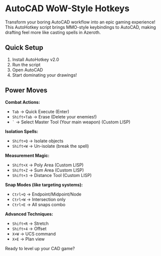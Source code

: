 # AutoCAD WoW-Style Hotkeys

Transform your boring AutoCAD workflow into an epic gaming experience! This AutoHotkey script brings MMO-style keybindings to AutoCAD, making drafting feel more like casting spells in Azeroth.

## Quick Setup
1. Install AutoHotkey v2.0
2. Run the script
3. Open AutoCAD
4. Start dominating your drawings!

## Power Moves

**Combat Actions:**
- `Tab` → Quick Execute (Enter)
- `Shift+Tab` → Erase (Delete your enemies!)
- `` ` `` → Select Master Tool (Your main weapon) (Custom LISP)

**Isolation Spells:**
- `Shift+Q` → Isolate objects
- `Shift+W` → Un-isolate (break the spell)

**Measurement Magic:**
- `Shift+X` → Poly Area (Custom LISP)
- `Shift+Z` → Sum Area (Custom LISP)
- `Shift+3` → Distance Tool (Custom LISP)

**Snap Modes (like targeting systems):**
- `Ctrl+Q` → Endpoint/Midpoint/Node
- `Ctrl+W` → Intersection only
- `Ctrl+E` → All snaps combo

**Advanced Techniques:**
- `Shift+R` → Stretch
- `Shift+4` → Offset
- `X+W` → UCS command
- `X+E` → Plan view

Ready to level up your CAD game? 
